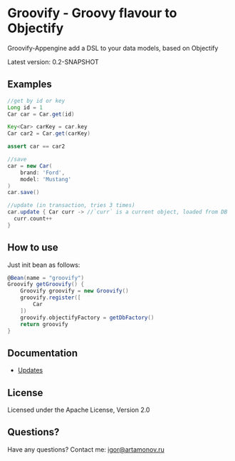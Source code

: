 Groovify - Groovy flavour to Objectify
==========================================================

Groovify-Appengine add a DSL to your data models, based on Objectify

Latest version: 0.2-SNAPSHOT

Examples
--------


```Groovy
//get by id or key
Long id = 1
Car car = Car.get(id)

Key<Car> carKey = car.key
Car car2 = Car.get(carKey)

assert car == car2

//save
car = new Car(
    brand: 'Ford',
    model: 'Mustang'
)
car.save()

//update (in transaction, tries 3 times)
car.update { Car curr -> //`curr` is a current object, loaded from DB
  curr.count++
}
```

How to use
----------

Just init bean as follows:

```Groovy
@Bean(name = "groovify")
Groovify getGroovify() {
    Groovify groovify = new Groovify()
    groovify.register([
        Car
    ])
    groovify.objectifyFactory = getDbFactory()
    return groovify
}
```

Documentation
-------------

 * [Updates](groovify-appengine/docs/updates.markdown)


License
-------

Licensed under the Apache License, Version 2.0

Questions?
----------

Have any questions? Contact me: igor@artamonov.ru